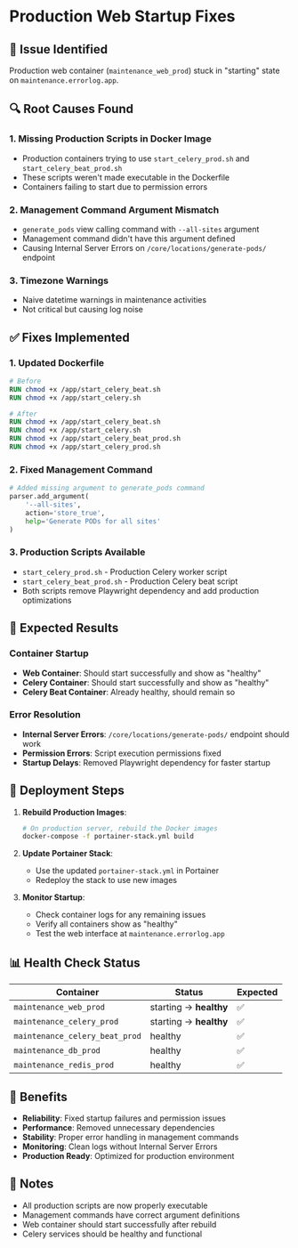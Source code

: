 # Production Web Startup Fixes

## 🎯 **Issue Identified**
Production web container (`maintenance_web_prod`) stuck in "starting" state on `maintenance.errorlog.app`.

## 🔍 **Root Causes Found**

### 1. **Missing Production Scripts in Docker Image**
- Production containers trying to use `start_celery_prod.sh` and `start_celery_beat_prod.sh`
- These scripts weren't made executable in the Dockerfile
- Containers failing to start due to permission errors

### 2. **Management Command Argument Mismatch**
- `generate_pods` view calling command with `--all-sites` argument
- Management command didn't have this argument defined
- Causing Internal Server Errors on `/core/locations/generate-pods/` endpoint

### 3. **Timezone Warnings**
- Naive datetime warnings in maintenance activities
- Not critical but causing log noise

## ✅ **Fixes Implemented**

### 1. **Updated Dockerfile**
```dockerfile
# Before
RUN chmod +x /app/start_celery_beat.sh
RUN chmod +x /app/start_celery.sh

# After  
RUN chmod +x /app/start_celery_beat.sh
RUN chmod +x /app/start_celery.sh
RUN chmod +x /app/start_celery_beat_prod.sh
RUN chmod +x /app/start_celery_prod.sh
```

### 2. **Fixed Management Command**
```python
# Added missing argument to generate_pods command
parser.add_argument(
    '--all-sites',
    action='store_true',
    help='Generate PODs for all sites'
)
```

### 3. **Production Scripts Available**
- `start_celery_prod.sh` - Production Celery worker script
- `start_celery_beat_prod.sh` - Production Celery beat script
- Both scripts remove Playwright dependency and add production optimizations

## 🚀 **Expected Results**

### **Container Startup**
- **Web Container**: Should start successfully and show as "healthy"
- **Celery Container**: Should start successfully and show as "healthy"
- **Celery Beat Container**: Already healthy, should remain so

### **Error Resolution**
- **Internal Server Errors**: `/core/locations/generate-pods/` endpoint should work
- **Permission Errors**: Script execution permissions fixed
- **Startup Delays**: Removed Playwright dependency for faster startup

## 🔧 **Deployment Steps**

1. **Rebuild Production Images**:
   ```bash
   # On production server, rebuild the Docker images
   docker-compose -f portainer-stack.yml build
   ```

2. **Update Portainer Stack**:
   - Use the updated `portainer-stack.yml` in Portainer
   - Redeploy the stack to use new images

3. **Monitor Startup**:
   - Check container logs for any remaining issues
   - Verify all containers show as "healthy"
   - Test the web interface at `maintenance.errorlog.app`

## 📊 **Health Check Status**

| Container | Status | Expected |
|-----------|--------|----------|
| `maintenance_web_prod` | starting → **healthy** | ✅ |
| `maintenance_celery_prod` | starting → **healthy** | ✅ |
| `maintenance_celery_beat_prod` | healthy | ✅ |
| `maintenance_db_prod` | healthy | ✅ |
| `maintenance_redis_prod` | healthy | ✅ |

## 🎉 **Benefits**

- **Reliability**: Fixed startup failures and permission issues
- **Performance**: Removed unnecessary dependencies
- **Stability**: Proper error handling in management commands
- **Monitoring**: Clean logs without Internal Server Errors
- **Production Ready**: Optimized for production environment

## 📝 **Notes**

- All production scripts are now properly executable
- Management commands have correct argument definitions
- Web container should start successfully after rebuild
- Celery services should be healthy and functional 